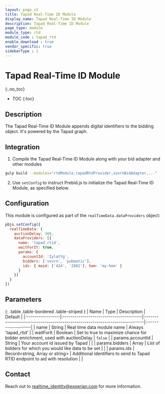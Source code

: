 ```yaml
---
layout: page_v2
title: Tapad Real-Time ID Module
display_name: Tapad Real-Time ID Module
description: Tapad Real-Time ID Module
page_type: module
module_type: rtd
module_code : tapad_rtd
enable_download : true
vendor_specific: true
sidebarType : 1
---
```


# Tapad Real-Time ID Module
{:.no_toc}

* TOC
{:toc}

## Description

The Tapad Real-Time ID Module appends digital identifiers to the bidding object. It's powered by the Tapad graph.

## Integration

1) Compile the Tapad Real-Time ID Module along with your bid adapter and other modules

```bash
gulp build --modules="rtdModule,tapadRtdProvider,sovrnBidAdapter,..."
```

2) Use `setConfig` to instruct Prebid.js to initialize the Tapad Real-Time ID Module, as specified below.

## Configuration

This module is configured as part of the `realTimeData.dataProviders` object:

```javascript
pbjs.setConfig({
  realTimeData: {
    auctionDelay: 300,
    dataProviders: [{
      name: 'tapad_rtid',
      waitForIt: true,
      params: {
        accountId: 'ZylatYg',
        bidders: ['sovrn', 'pubmatic'],
        ids: { maid: ['424', '2982'], hem: 'my-hem' }
      }
    }]
  }
})
```

## Parameters

{: .table .table-bordered .table-striped }
| Name             | Type                                    | Description                                                                  | Default            |
|:-----------------|:----------------------------------------|:-----------------------------------------------------------------------------|:-------------------|
| name             | String                                  | Real time data module name                                                   | Always 'tapad_rtid' |
| waitForIt        | Boolean                                 | Set to true to maximize chance for bidder enrichment, used with auctionDelay | `false`            |
| params.accountId | String                                  | Your account id issued by Tapad                                              |                    |
| params.bidders   | Array<string>                           | List of bidders for which you would like data to be set                      |                    |
| params.ids       | Record<string, Array<string> or string> | Additional identifiers to send to Tapad RTID endpoint to aid with resolution                        |                    |

## Contact
Reach out to [realtime_identity@experian.com](mailto:realtime_identity@experian.com) for more information.
